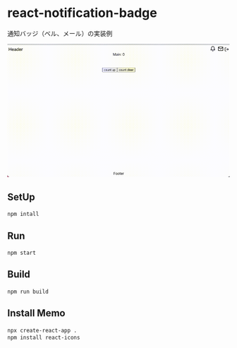 # react-notification-badge

通知バッジ（ベル、メール）の実装例

![demo](./demo.gif)

## SetUp

```
npm intall
```

## Run

```
npm start
```

## Build

```
npm run build
```

## Install Memo

```
npx create-react-app .
npm install react-icons
```
